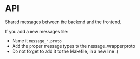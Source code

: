 # API

Shared messages between the backend and the frontend.

If you add a new messages file:
- Name it `message_*.proto`
- Add the proper message types to the nessage_wrapper.proto
- Do not forget to add it to the Makefile, in a new line :)